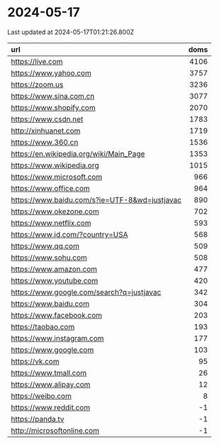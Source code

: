 # 2024-05-17

<!-- BEGIN -->
Last updated at 2024-05-17T01:21:26.800Z

url | doms
:- | -:
https://live.com | 4106
https://www.yahoo.com | 3757
https://zoom.us | 3236
https://www.sina.com.cn | 3077
https://www.shopify.com | 2070
https://www.csdn.net | 1783
http://xinhuanet.com | 1719
https://www.360.cn | 1536
https://en.wikipedia.org/wiki/Main_Page | 1353
https://www.wikipedia.org | 1015
https://www.microsoft.com | 966
https://www.office.com | 964
https://www.baidu.com/s?ie=UTF-8&wd=justjavac | 890
https://www.okezone.com | 702
https://www.netflix.com | 593
https://www.jd.com/?country=USA | 568
https://www.qq.com | 509
https://www.sohu.com | 508
https://www.amazon.com | 477
https://www.youtube.com | 420
https://www.google.com/search?q=justjavac | 342
https://www.baidu.com | 304
https://www.facebook.com | 203
https://taobao.com | 193
https://www.instagram.com | 177
https://www.google.com | 103
https://vk.com | 95
https://www.tmall.com | 26
https://www.alipay.com | 12
https://weibo.com | 8
https://www.reddit.com | -1
https://panda.tv | -1
http://microsoftonline.com | -1
<!-- END -->

